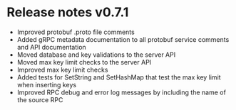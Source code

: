 # Release notes v0.7.1

- Improved protobuf .proto file comments
- Added gRPC metadata documentation to all protobuf service comments and API documentation
- Moved database and key validations to the server API
- Moved max key limit checks to the server API
- Improved max key limit checks
- Added tests for SetString and SetHashMap that test the max key limit when inserting keys
- Improved RPC debug and error log messages by including the name of the source RPC